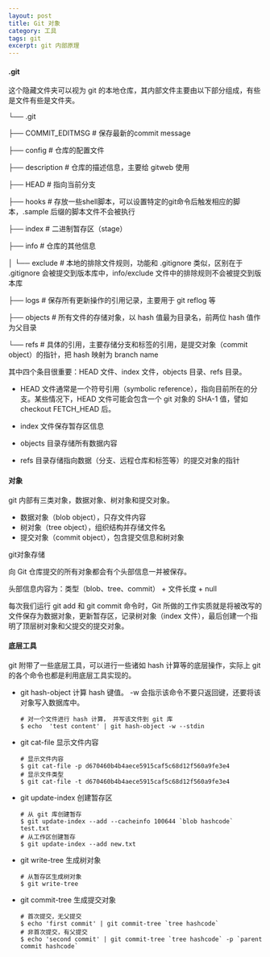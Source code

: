 ```yaml
---
layout: post
title: Git 对象
category: 工具
tags: git
excerpt: git 内部原理
---
```


#### .git

这个隐藏文件夹可以视为 git 的本地仓库，其内部文件主要由以下部分组成，有些是文件有些是文件夹。

└── .git

  ├── COMMIT_EDITMSG  # 保存最新的commit message

  ├── config                         # 仓库的配置文件

  ├── description                # 仓库的描述信息，主要给 gitweb 使用

  ├── HEAD                          # 指向当前分支

  ├── hooks                         # 存放一些shell脚本，可以设置特定的git命令后触发相应的脚本，.sample 后缀的脚本文件不会被执行

  ├── index                          # 二进制暂存区（stage）

  ├── info                             # 仓库的其他信息

  │  └── exclude                  # 本地的排除文件规则，功能和 .gitignore 类似，区别在于 .gitignore 会被提交到版本库中，info/exclude 文件中的排除规则不会被提交到版本库

  ├── logs                             # 保存所有更新操作的引用记录，主要用于 git reflog 等

  ├── objects                       # 所有文件的存储对象，以 hash 值最为目录名，前两位 hash 值作为父目录

  └── refs                             # 具体的引用，主要存储分支和标签的引用，是提交对象（commit object）的指针，把 hash 映射为 branch name



其中四个条目很重要：HEAD 文件、index 文件，objects 目录、refs 目录。

- HEAD 文件通常是一个符号引用（symbolic reference），指向目前所在的分支。某些情况下，HEAD 文件可能会包含一个 git 对象的 SHA-1 值，譬如 checkout FETCH_HEAD 后。

- index 文件保存暂存区信息
- objects 目录存储所有数据内容
- refs 目录存储指向数据（分支、远程仓库和标签等）的提交对象的指针



#### 对象

git 内部有三类对象，数据对象、树对象和提交对象。

- 数据对象（blob object），只存文件内容
- 树对象（tree object），组织结构并存储文件名
- 提交对象（commit object），包含提交信息和树对象



git对象存储

向 Git 仓库提交的所有对象都会有个头部信息一并被保存。

头部信息内容为：类型（blob、tree、commit） + 文件长度 + null



每次我们运行 git add 和 git commit 命令时，Git 所做的工作实质就是将被改写的文件保存为数据对象，更新暂存区，记录树对象（index 文件），最后创建一个指明了顶层树对象和父提交的提交对象。



#### 底层工具

git 附带了一些底层工具，可以进行一些诸如 hash 计算等的底层操作，实际上 git 的各个命令也都是利用底层工具实现的。

- git hash-object 计算 hash 键值。 -w 会指示该命令不要只返回键，还要将该对象写入数据库中。

  ```shell
  # 对一个文件进行 hash 计算， 并写该文件到 git 库
  $ echo  'test content' | git hash-object -w --stdin  
  ```

- git cat-file 显示文件内容

  ```shell
  # 显示文件内容
  $ git cat-file -p d670460b4b4aece5915caf5c68d12f560a9fe3e4
  # 显示文件类型
  $ git cat-file -t d670460b4b4aece5915caf5c68d12f560a9fe3e4
  ```

- git update-index 创建暂存区

  ```shell
  # 从 git 库创建暂存
  $ git update-index --add --cacheinfo 100644 `blob hashcode` test.txt
  # 从工作区创建暂存
  $ git update-index --add new.txt    
  ```

- git write-tree 生成树对象

  ```shell
  # 从暂存区生成树对象
  $ git write-tree  
  ```

- git commit-tree 生成提交对象

  ```shell
  # 首次提交，无父提交
  $ echo 'first commit' | git commit-tree `tree hashcode`
  # 非首次提交，有父提交
  $ echo 'second commit' | git commit-tree `tree hashcode` -p `parent commit hashcode`
  ```

  